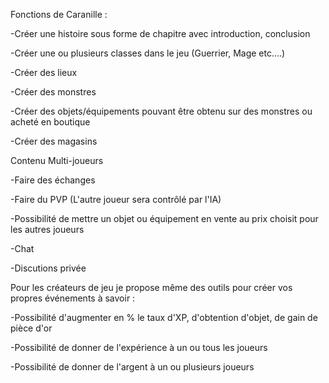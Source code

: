 Fonctions de Caranille :

-Créer une histoire sous forme de chapitre avec introduction, conclusion

-Créer une ou plusieurs classes dans le jeu (Guerrier, Mage etc.…)

-Créer des lieux

-Créer des monstres

-Créer des objets/équipements pouvant être obtenu sur des monstres ou acheté en boutique

-Créer des magasins

Contenu Multi-joueurs

-Faire des échanges

-Faire du PVP (L'autre joueur sera contrôlé par l'IA)

-Possibilité de mettre un objet ou équipement en vente au prix choisit pour les autres joueurs

-Chat

-Discutions privée

Pour les créateurs de jeu je propose même des outils pour créer vos propres événements à savoir :

-Possibilité d'augmenter en % le taux d'XP, d'obtention d'objet, de gain de pièce d'or

-Possibilité de donner de l'expérience à un ou tous les joueurs

-Possibilité de donner de l'argent à un ou plusieurs joueurs
